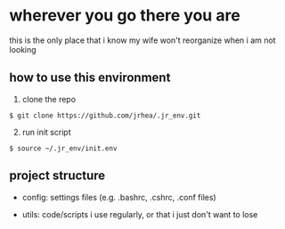 # wherever you go there you are

this is the only place that i know my wife won't reorganize when i am not looking

## how to use this environment

1. clone the repo 

  `$ git clone https://github.com/jrhea/.jr_env.git`

2. run init script
  
  `$ source ~/.jr_env/init.env`
  
## project structure

* config: settings files (e.g. .bashrc, .cshrc, .conf files)

* utils: code/scripts i use regularly, or that i just don't want to lose 
